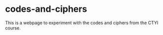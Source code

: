 # codes-and-ciphers
This is a webpage to experiment with the codes and ciphers from the CTYI course.
